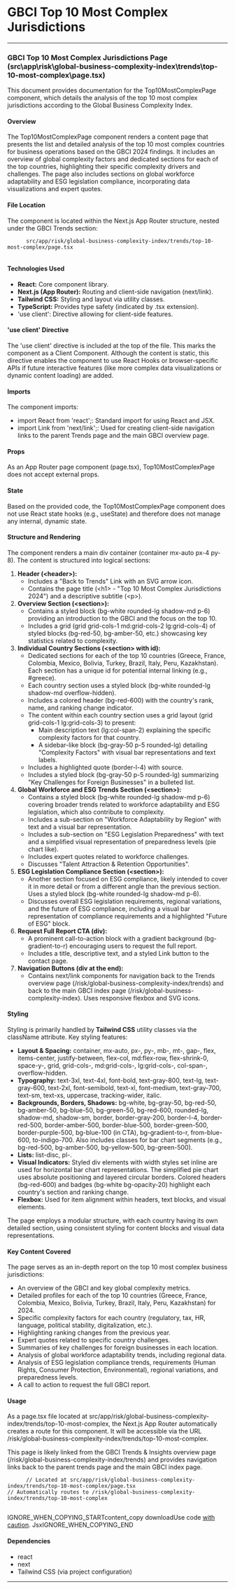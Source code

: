 # GBCI Top 10 Most Complex Jurisdictions

***

### GBCI Top 10 Most Complex Jurisdictions Page (src\app\risk\global-business-complexity-index\trends\top-10-most-complex\page.tsx)

This document provides documentation for the Top10MostComplexPage component, which details the analysis of the top 10 most complex jurisdictions according to the Global Business Complexity Index.

#### Overview

The Top10MostComplexPage component renders a content page that presents the list and detailed analysis of the top 10 most complex countries for business operations based on the GBCI 2024 findings. It includes an overview of global complexity factors and dedicated sections for each of the top countries, highlighting their specific complexity drivers and challenges. The page also includes sections on global workforce adaptability and ESG legislation compliance, incorporating data visualizations and expert quotes.

#### File Location

The component is located within the Next.js App Router structure, nested under the GBCI Trends section:

```
      src/app/risk/global-business-complexity-index/trends/top-10-most-complex/page.tsx
    
```

#### Technologies Used

* **React:** Core component library.
* **Next.js (App Router):** Routing and client-side navigation (next/link).
* **Tailwind CSS:** Styling and layout via utility classes.
* **TypeScript:** Provides type safety (indicated by .tsx extension).
* 'use client': Directive allowing for client-side features.

#### 'use client' Directive

The 'use client' directive is included at the top of the file. This marks the component as a Client Component. Although the content is static, this directive enables the component to use React Hooks or browser-specific APIs if future interactive features (like more complex data visualizations or dynamic content loading) are added.

#### Imports

The component imports:

* import React from 'react';: Standard import for using React and JSX.
* import Link from 'next/link';: Used for creating client-side navigation links to the parent Trends page and the main GBCI overview page.

#### Props

As an App Router page component (page.tsx), Top10MostComplexPage does not accept external props.

#### State

Based on the provided code, the Top10MostComplexPage component does not use React state hooks (e.g., useState) and therefore does not manage any internal, dynamic state.

#### Structure and Rendering

The component renders a main div container (container mx-auto px-4 py-8). The content is structured into logical sections:

1. **Header (\<header>):**
   * Includes a "Back to Trends" Link with an SVG arrow icon.
   * Contains the page title (\<h1> - "Top 10 Most Complex Jurisdictions 2024") and a descriptive subtitle (\<p>).
2. **Overview Section (\<section>):**
   * Contains a styled block (bg-white rounded-lg shadow-md p-6) providing an introduction to the GBCI and the focus on the top 10.
   * Includes a grid (grid grid-cols-1 md:grid-cols-2 lg:grid-cols-4) of styled blocks (bg-red-50, bg-amber-50, etc.) showcasing key statistics related to complexity.
3. **Individual Country Sections (\<section> with id):**
   * Dedicated sections for each of the top 10 countries (Greece, France, Colombia, Mexico, Bolivia, Turkey, Brazil, Italy, Peru, Kazakhstan). Each section has a unique id for potential internal linking (e.g., #greece).
   * Each country section uses a styled block (bg-white rounded-lg shadow-md overflow-hidden).
   * Includes a colored header (bg-red-600) with the country's rank, name, and ranking change indicator.
   * The content within each country section uses a grid layout (grid grid-cols-1 lg:grid-cols-3) to present:
     * Main description text (lg:col-span-2) explaining the specific complexity factors for that country.
     * A sidebar-like block (bg-gray-50 p-5 rounded-lg) detailing "Complexity Factors" with visual bar representations and text labels.
   * Includes a highlighted quote (border-l-4) with source.
   * Includes a styled block (bg-gray-50 p-5 rounded-lg) summarizing "Key Challenges for Foreign Businesses" in a bulleted list.
4. **Global Workforce and ESG Trends Section (\<section>):**
   * Contains a styled block (bg-white rounded-lg shadow-md p-6) covering broader trends related to workforce adaptability and ESG legislation, which also contribute to complexity.
   * Includes a sub-section on "Workforce Adaptability by Region" with text and a visual bar representation.
   * Includes a sub-section on "ESG Legislation Preparedness" with text and a simplified visual representation of preparedness levels (pie chart like).
   * Includes expert quotes related to workforce challenges.
   * Discusses "Talent Attraction & Retention Opportunities".
5. **ESG Legislation Compliance Section (\<section>):**
   * Another section focused on ESG compliance, likely intended to cover it in more detail or from a different angle than the previous section. Uses a styled block (bg-white rounded-lg shadow-md p-6).
   * Discusses overall ESG legislation requirements, regional variations, and the future of ESG compliance, including a visual bar representation of compliance requirements and a highlighted "Future of ESG" block.
6. **Request Full Report CTA (div):**
   * A prominent call-to-action block with a gradient background (bg-gradient-to-r) encouraging users to request the full report.
   * Includes a title, descriptive text, and a styled Link button to the contact page.
7. **Navigation Buttons (div at the end):**
   * Contains next/link components for navigation back to the Trends overview page (/risk/global-business-complexity-index/trends) and back to the main GBCI index page (/risk/global-business-complexity-index). Uses responsive flexbox and SVG icons.

#### Styling

Styling is primarily handled by **Tailwind CSS** utility classes via the className attribute. Key styling features:

* **Layout & Spacing:** container, mx-auto, px-, py-, mb-, mt-, gap-, flex, items-center, justify-between, flex-col, md:flex-row, flex-shrink-0, space-y-, grid, grid-cols-, md:grid-cols-, lg:grid-cols-, col-span-, overflow-hidden.
* **Typography:** text-3xl, text-4xl, font-bold, text-gray-800, text-lg, text-gray-600, text-2xl, font-semibold, text-xl, font-medium, text-gray-700, text-sm, text-xs, uppercase, tracking-wider, italic.
* **Backgrounds, Borders, Shadows:** bg-white, bg-gray-50, bg-red-50, bg-amber-50, bg-blue-50, bg-green-50, bg-red-600, rounded-lg, shadow-md, shadow-sm, border, border-gray-200, border-l-4, border-red-500, border-amber-500, border-blue-500, border-green-500, border-purple-500, bg-blue-100 (in CTA), bg-gradient-to-r, from-blue-600, to-indigo-700. Also includes classes for bar chart segments (e.g., bg-red-500, bg-amber-500, bg-yellow-500, bg-green-500).
* **Lists:** list-disc, pl-.
* **Visual Indicators:** Styled div elements with width styles set inline are used for horizontal bar chart representations. The simplified pie chart uses absolute positioning and layered circular borders. Colored headers (bg-red-600) and badges (bg-white bg-opacity-20) highlight each country's section and ranking change.
* **Flexbox:** Used for item alignment within headers, text blocks, and visual elements.

The page employs a modular structure, with each country having its own detailed section, using consistent styling for content blocks and visual data representations.

#### Key Content Covered

The page serves as an in-depth report on the top 10 most complex business jurisdictions:

* An overview of the GBCI and key global complexity metrics.
* Detailed profiles for each of the top 10 countries (Greece, France, Colombia, Mexico, Bolivia, Turkey, Brazil, Italy, Peru, Kazakhstan) for 2024.
* Specific complexity factors for each country (regulatory, tax, HR, language, political stability, digitalization, etc.).
* Highlighting ranking changes from the previous year.
* Expert quotes related to specific country challenges.
* Summaries of key challenges for foreign businesses in each location.
* Analysis of global workforce adaptability trends, including regional data.
* Analysis of ESG legislation compliance trends, requirements (Human Rights, Consumer Protection, Environmental), regional variations, and preparedness levels.
* A call to action to request the full GBCI report.

#### Usage

As a page.tsx file located at src/app/risk/global-business-complexity-index/trends/top-10-most-complex, the Next.js App Router automatically creates a route for this component. It will be accessible via the URL /risk/global-business-complexity-index/trends/top-10-most-complex.

This page is likely linked from the GBCI Trends & Insights overview page (/risk/global-business-complexity-index/trends) and provides navigation links back to the parent trends page and the main GBCI index page.

```
      // Located at src/app/risk/global-business-complexity-index/trends/top-10-most-complex/page.tsx
// Automatically routes to /risk/global-business-complexity-index/trends/top-10-most-complex
    
```

IGNORE\_WHEN\_COPYING\_STARTcontent\_copy  downloadUse code [with caution](https://support.google.com/legal/answer/13505487). JsxIGNORE\_WHEN\_COPYING\_END

#### Dependencies

* react
* next
* Tailwind CSS (via project configuration)

***
